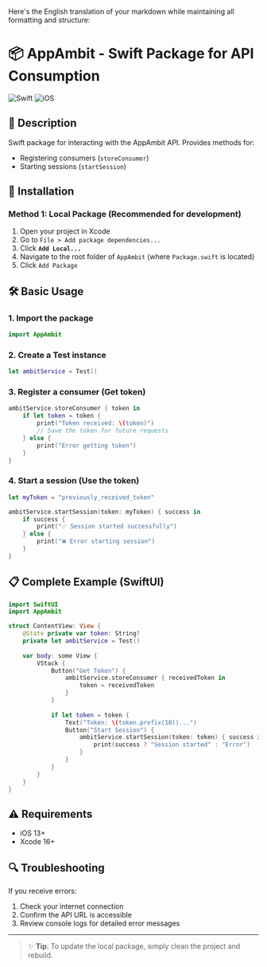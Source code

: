 Here's the English translation of your markdown while maintaining all formatting and structure:

# 📦 AppAmbit - Swift Package for API Consumption

![Swift](https://img.shields.io/badge/Swift-5.5+-orange.svg)
![iOS](https://img.shields.io/badge/iOS-13+-blue.svg)

## 📌 Description
Swift package for interacting with the AppAmbit API. Provides methods for:
- Registering consumers (`storeConsumer`)
- Starting sessions (`startSession`)

## 🚀 Installation

### Method 1: Local Package (Recommended for development)
1. Open your project in Xcode
2. Go to `File > Add package dependencies...`
3. Click **`Add Local...`**
4. Navigate to the root folder of `AppAmbit` (where `Package.swift` is located)
5. Click `Add Package`

## 🛠 Basic Usage

### 1. Import the package
```swift
import AppAmbit
```

### 2. Create a Test instance
```swift
let ambitService = Test()
```

### 3. Register a consumer (Get token)
```swift
ambitService.storeConsumer { token in
    if let token = token {
        print("Token received: \(token)")
        // Save the token for future requests
    } else {
        print("Error getting token")
    }
}
```

### 4. Start a session (Use the token)
```swift
let myToken = "previously_received_token"

ambitService.startSession(token: myToken) { success in
    if success {
        print("✅ Session started successfully")
    } else {
        print("❌ Error starting session")
    }
}
```

## 📋 Complete Example (SwiftUI)

```swift
import SwiftUI
import AppAmbit

struct ContentView: View {
    @State private var token: String?
    private let ambitService = Test()
    
    var body: some View {
        VStack {
            Button("Get Token") {
                ambitService.storeConsumer { receivedToken in
                    token = receivedToken
                }
            }
            
            if let token = token {
                Text("Token: \(token.prefix(10))...")
                Button("Start Session") {
                    ambitService.startSession(token: token) { success in
                        print(success ? "Session started" : "Error")
                    }
                }
            }
        }
    }
}
```

## ⚠️ Requirements
- iOS 13+
- Xcode 16+

## 🔍 Troubleshooting
If you receive errors:
1. Check your internet connection
2. Confirm the API URL is accessible
3. Review console logs for detailed error messages

---

> ✨ **Tip**: To update the local package, simply clean the project and rebuild.